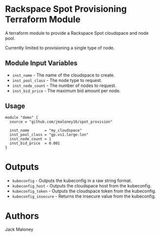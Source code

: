 Rackspace Spot Provisioning Terraform Module
===========

A terraform module to provide a Rackspace Spot cloudspace and node pool.

Currently limited to provisioning a single type of node.

Module Input Variables
----------------------

- `inst_name` - The name of the cloudspace to create.
- `inst_pool_class` - The node type to request.
- `inst_node_count` - The number of nodes to request.
- `inst_bid_price` - The maximum bid amount per node.

Usage
-----

```hcl
module "demo" {
  source = "github.com/jmaloney16/spot_provision"

  inst_name       = "my_cloudspace"
  inst_pool_class = "gp.vs1.large-lon"
  inst_node_count = 1
  inst_bid_price  = 0.001
}
```

Outputs
=======

 - `kubeconfig` - Outputs the kubeconfig in a raw string format.
 - `kubeconfig_host` - Outputs the cloudspace host from the kubeconfig.
 - `kubeconfig_token` - Outputs the cloudspace token from the kubeconfig.
 - `kubeconfig_insecure` - Returns the insecure value from the kubeconfig.


Authors
=======

Jack Maloney
